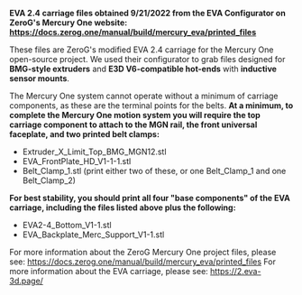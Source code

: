 **EVA 2.4 carriage files obtained 9/21/2022 from the EVA Configurator on ZeroG's Mercury One website: https://docs.zerog.one/manual/build/mercury_eva/printed_files**

These files are ZeroG's modified EVA 2.4 carriage for the Mercury One open-source project. We used their configurator to grab files designed for **BMG-style extruders** and **E3D V6-compatible hot-ends** with **inductive sensor mounts**.

The Mercury One system cannot operate without a minimum of carriage components, as these are the terminal points for the belts. **At a minimum, to complete the Mercury One motion system you will require the top carriage component to attach to the MGN rail, the front universal faceplate, and two printed belt clamps:**

- Extruder_X_Limit_Top_BMG_MGN12.stl
- EVA_FrontPlate_HD_V1-1-1.stl
- Belt_Clamp_1.stl (print either two of these, or one Belt_Clamp_1 and one Belt_Clamp_2)

**For best stability, you should print all four "base components" of the EVA carriage, including the files listed above plus the following:**

- EVA2-4_Bottom_V1-1.stl
- EVA_Backplate_Merc_Support_V1-1.stl

For more information about the ZeroG Mercury One project files, please see: https://docs.zerog.one/manual/build/mercury_eva/printed_files
For more information about the EVA carriage, please see: https://2.eva-3d.page/
